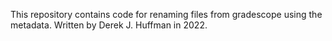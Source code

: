 This repository contains code for renaming files from gradescope using the metadata. Written by Derek J. Huffman in 2022.
